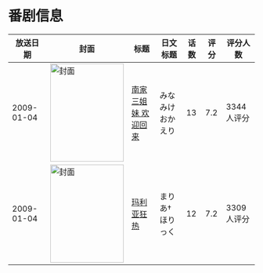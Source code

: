 # 番剧信息

|放送日期|封面|标题|日文标题|话数|评分|评分人数|
|---|---|---|---|---|---|---|
|2009-01-04|<img src="https://lain.bgm.tv/pic/cover/c/07/87/889_qF2Qq.jpg" alt="封面" style="width:150px;height:200px;object-fit:cover;">|[南家三姐妹 欢迎回来](https://bangumi.tv/subject/889)|みなみけ おかえり|13|7.2|3344人评分|
|2009-01-04|<img src="https://lain.bgm.tv/pic/cover/c/4b/02/894_GgUhH.jpg" alt="封面" style="width:150px;height:200px;object-fit:cover;">|[玛利亚狂热](https://bangumi.tv/subject/894)|まりあ†ほりっく|12|7.2|3309人评分|
